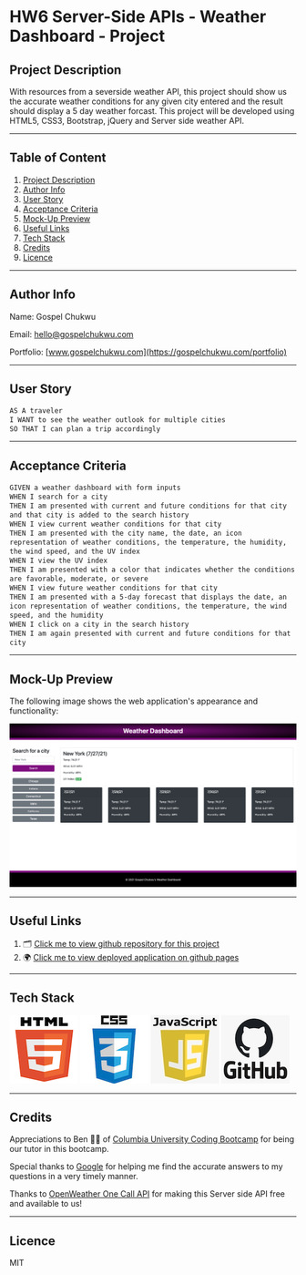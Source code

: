 # HW6 Server-Side APIs - Weather Dashboard - Project

## Project Description

With resources from a severside weather API, this project should show us the accurate weather conditions for any given city entered and the result should display a 5 day weather forcast. This project will be developed using HTML5, CSS3, Bootstrap, jQuery and Server side weather API.

---

## Table of Content

1. [Project Description](https://github.com/Brondchux/hw6-weather-dashboard#project-description)
2. [Author Info](https://github.com/Brondchux/hw6-weather-dashboard#author-info)
3. [User Story](https://github.com/Brondchux/hw6-weather-dashboard#user-story)
4. [Acceptance Criteria](https://github.com/Brondchux/hw6-weather-dashboard#acceptance-criteria)
5. [Mock-Up Preview](https://github.com/Brondchux/hw6-weather-dashboard#mock-up-preview)
6. [Useful Links](https://github.com/Brondchux/hw6-weather-dashboard#useful-links)
7. [Tech Stack](https://github.com/Brondchux/hw6-weather-dashboard#tech-stack)
8. [Credits](https://github.com/Brondchux/hw6-weather-dashboard#credits)
9. [Licence](https://github.com/Brondchux/hw6-weather-dashboard#licence)

---

## Author Info

Name: Gospel Chukwu

Email: hello@gospelchukwu.com

Portfolio: [www.gospelchukwu.com](https://gospelchukwu.com/portfolio)

---

## User Story

```
AS A traveler
I WANT to see the weather outlook for multiple cities
SO THAT I can plan a trip accordingly
```

---

## Acceptance Criteria

```
GIVEN a weather dashboard with form inputs
WHEN I search for a city
THEN I am presented with current and future conditions for that city and that city is added to the search history
WHEN I view current weather conditions for that city
THEN I am presented with the city name, the date, an icon representation of weather conditions, the temperature, the humidity, the wind speed, and the UV index
WHEN I view the UV index
THEN I am presented with a color that indicates whether the conditions are favorable, moderate, or severe
WHEN I view future weather conditions for that city
THEN I am presented with a 5-day forecast that displays the date, an icon representation of weather conditions, the temperature, the wind speed, and the humidity
WHEN I click on a city in the search history
THEN I am again presented with current and future conditions for that city
```

---

## Mock-Up Preview

The following image shows the web application's appearance and functionality:

![The weather app includes a search option, a list of cities, and a five-day forecast and current weather conditions for Atlanta.](./assets/images/weather-dashboard-demo.png)

---

## Useful Links

1. 🗂 [Click me to view github repository for this project](https://github.com/Brondchux/hw6-weather-dashboard/)
2. 🌍 [Click me to view deployed application on github pages](https://brondchux.github.io/hw6-weather-dashboard/)

---

## Tech Stack

![html5 logo](./assets/images/techs/html5.png)
![css3 logo](./assets/images/techs/css3.png)
![javascript logo](./assets/images/techs/javascript.png)
![github logo](./assets/images/techs/github.png)

---

## Credits

Appreciations to Ben 🙌🏾 of [Columbia University Coding Bootcamp](https://bootcamp.cvn.columbia.edu/coding/landing-ftpt/?s=Google-Brand&msg_cv_scta=4&msg_cv_stbn=1&msg_cv_fcta=1&dki=Learn%20Coding&pkw=%2Bcolumbia%20%2Bcoding%20%2Bbootcamp&pcrid=471112563836&pmt=b&utm_source=google&utm_medium=cpc&utm_campaign=GGL%7CCOLUMBIA-UNIVERSITY%7CSEM%7CCODING%7C-%7COFL%7CTIER-1%7CALL%7CBRD%7CBMM%7CCore%7CBootcamp&utm_term=%2Bcolumbia%20%2Bcoding%20%2Bbootcamp&s=google&k=%2Bcolumbia%20%2Bcoding%20%2Bbootcamp&utm_adgroupid=111600049635&utm_locationphysicalms=9067609&utm_matchtype=b&utm_network=g&utm_device=c&utm_content=471112563836&utm_placement=&gclid=CjwKCAjwlrqHBhByEiwAnLmYUA8CIItksRJF6IT6XMX8WOOJBO-jtCRkzXZhI2gvsZrFEpYdRXy54RoC6jQQAvD_BwE&gclsrc=aw.ds) for being our tutor in this bootcamp.

Special thanks to [Google](https://www.google.com) for helping me find the accurate answers to my questions in a very timely manner.

Thanks to [OpenWeather One Call API](https://openweathermap.org/api/one-call-api) for making this Server side API free and available to us!

---

## Licence

MIT
